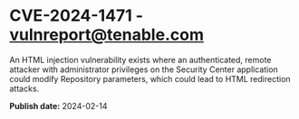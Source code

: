 # CVE-2024-1471 - vulnreport@tenable.com


An HTML injection vulnerability exists where an authenticated, remote attacker with administrator privileges on the Security Center application could modify Repository parameters, which could lead to HTML redirection attacks.

**Publish date:** 2024-02-14
